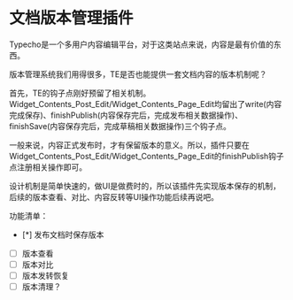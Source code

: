 # 文档版本管理插件

Typecho是一个多用户内容编辑平台，对于这类站点来说，内容是最有价值的东西。

版本管理系统我们用得很多，TE是否也能提供一套文档内容的版本机制呢？

首先，TE的钩子点刚好预留了相关机制。Widget_Contents_Post_Edit/Widget_Contents_Page_Edit均留出了write(内容完成保存)、finishPublish(内容保存完后，完成发布相关数据操作)、finishSave(内容保存完后，完成草稿相关数据操作)三个钩子点。

一般来说，内容正式发布时，才有保留版本的意义。所以，插件只要在Widget_Contents_Post_Edit/Widget_Contents_Page_Edit的finishPublish钩子点注册相关操作即可。

设计机制是简单快速的，做UI是做费时的，所以该插件先实现版本保存的机制，后续的版本查看、对比、内容反转等UI操作功能后续再说吧。

功能清单：

  * [*] 发布文档时保存版本
  * [ ] 版本查看
  * [ ] 版本对比
  * [ ] 版本发转恢复
  * [ ] 版本清理？